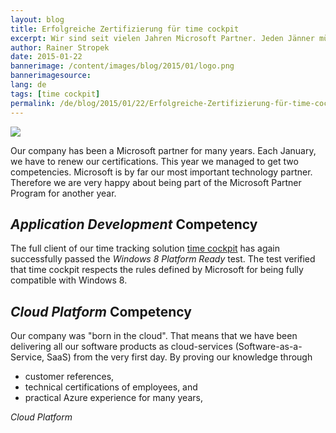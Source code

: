```yaml
---
layout: blog
title: Erfolgreiche Zertifizierung für time cockpit
excerpt: Wir sind seit vielen Jahren Microsoft Partner. Jeden Jänner müssen wir unsere Zertifizierung erneuern. Dieses Jahr haben wir uns für zwei Kompetenzen qualifiziert.
author: Rainer Stropek
date: 2015-01-22
bannerimage: /content/images/blog/2015/01/logo.png
bannerimagesource: 
lang: de
tags: [time cockpit]
permalink: /de/blog/2015/01/22/Erfolgreiche-Zertifizierung-für-time-cockpit
---
```


<p>
  <img src="{{site.baseurl}}/content/images/blog/2015/01/logo.png" />
</p><p>Our company has been a Microsoft partner for many years. Each January, we have to renew our certifications. This year we managed to get two competencies. Microsoft is by far our most important technology partner. Therefore we are very happy about being part of the Microsoft Partner Program for another year.</p><h2>
  <em>Application Development</em> Competency</h2><p>The full client of our time tracking solution <a href="http://www.timecockpit.com" target="_blank">time cockpit</a> has again successfully passed the <em>Windows 8 Platform Ready</em> test. The test verified that time cockpit respects the rules defined by Microsoft for being fully compatible with Windows 8.</p><h2>
  <em>Cloud Platform</em> Competency</h2><p>Our company was "born in the cloud". That means that we have been delivering all our software products as cloud-services (Software-as-a-Service, SaaS) from the very first day. By proving our knowledge through</p><ul>
  <li>customer references,</li>
  <li>technical certifications of employees, and</li>
  <li>practical Azure experience for many years,</li>
</ul><em>Cloud Platform</em>